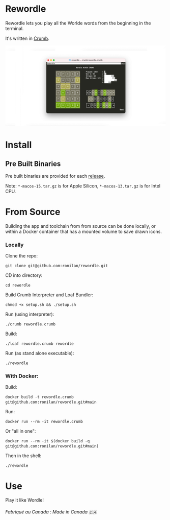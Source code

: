 # Rewordle

Rewordle lets you play all the Worlde words from the beginning in the terminal.

It's written in [Crumb](https://github.com/liam-ilan/crumb).

<p align=center><img src="./media/social.png" alt="banner" width="640"/></p>

# Install

## Pre Built Binaries

Pre built binaries are provided for each [release](https://github.com/ronilan/crumbicon/releases).

Note: `*-macos-15.tar.gz` is for Apple Silicon, `*-macos-13.tar.gz` is for Intel CPU.

# From Source

Building the app and toolchain from from source can be done locally, or within a Docker container that has a mounted volume to save drawn icons.

### Locally

Clone the repo: 
```
git clone git@github.com:ronilan/rewordle.git
```

CD into directory: 
```
cd rewordle
```

Build Crumb Interpreter and Loaf Bundler: 
```
chmod +x setup.sh && ./setup.sh
```

Run (using interpreter):
```
./crumb rewordle.crumb
```

Build:
```
./loaf rewordle.crumb rewordle
```

Run (as stand alone executable):
```
./rewordle
```

### With Docker:

Build: 
```
docker build -t rewordle.crumb git@github.com:ronilan/rewordle.git#main
```
Run: 
```
docker run --rm -it rewordle.crumb
```

Or "all in one": 
```
docker run --rm -it $(docker build -q git@github.com:ronilan/rewordle.git#main)
```

Then in the shell: 
```
./rewordle
```

# Use

Play it like Wordle!

###### Fabriqué au Canada : Made in Canada 🇨🇦
